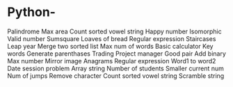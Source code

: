 # Python-
Palindrome
Max area 
Count sorted vowel string 
Happy number 
Isomorphic
Valid number 
Sumsquare
Loaves of bread
Regular expression 
Staircases
Leap year 
Merge two sorted list
Max num of words
Basic calculator
Key words 
Generate parenthases
Trading
Project manager 
Good pair
Add binary
Max number 
Mirror image 
Anagrams
Regular expression
Word1 to word2
Date session problem
Array string
Number of students
Smaller current num
Num of jumps
Remove character
Count sorted vowel string
Scramble string
